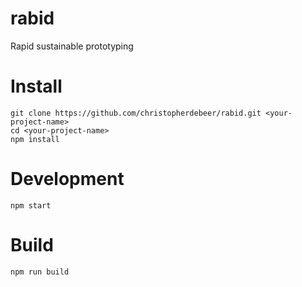 rabid
=====

Rapid sustainable prototyping


Install 
=======

    git clone https://github.com/christopherdebeer/rabid.git <your-project-name>
    cd <your-project-name>
    npm install

Development
===========

    npm start

Build
=====

    npm run build




